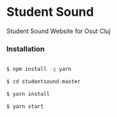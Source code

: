 # Student Sound

Student Sound Website for Osut Cluj

### Installation
```sh

$ npm install -g yarn

$ cd studentsound-master

$ yarn install

$ yarn start
```
